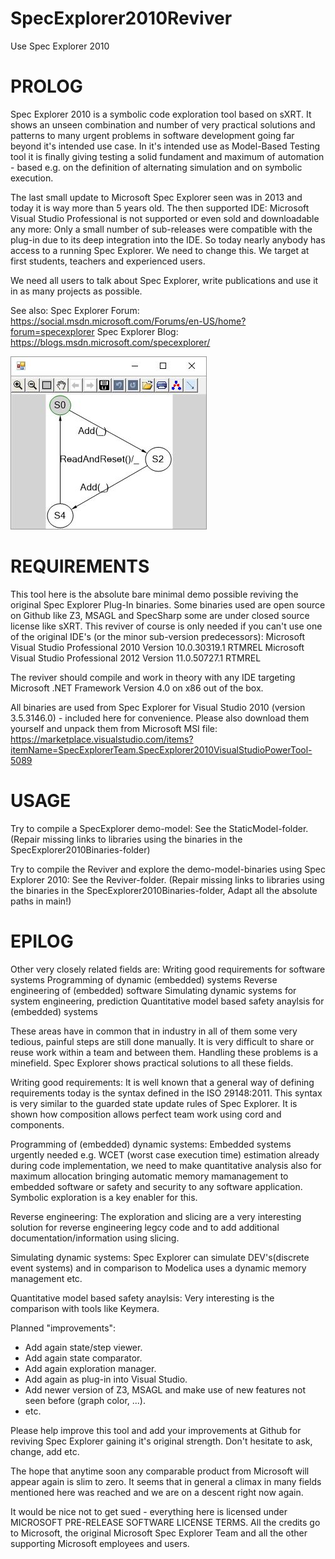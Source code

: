 # SpecExplorer2010Reviver
Use Spec Explorer 2010

PROLOG
======
Spec Explorer 2010 is a symbolic code exploration tool based on sXRT. 
It shows an unseen combination and number of very practical solutions and patterns to many urgent problems in software development going far beyond it's intended use case. In it's intended use as Model-Based Testing tool it is finally giving testing a solid fundament and maximum of automation - based e.g. on the definition of alternating simulation and on symbolic execution.

The last small update to Microsoft Spec Explorer seen was in 2013 and today it is way more than 5 years old.
The then supported IDE: Microsoft Visual Studio Professional is not supported or even sold and downloadable any more:
Only a small number of sub-releases were compatible with the plug-in due to its deep integration into the IDE.
So today nearly anybody has access to a running Spec Explorer. We need to change this. We target at first students, teachers and experienced users.

We need all users to talk about Spec Explorer, write publications and use it in as many projects as possible.

See also:
Spec Explorer Forum:
https://social.msdn.microsoft.com/Forums/en-US/home?forum=specexplorer
Spec Explorer Blog:
https://blogs.msdn.microsoft.com/specexplorer/

![Screenshot1](Images/Viewer.jpg)

REQUIREMENTS
======
This tool here is the absolute bare minimal demo possible reviving the original Spec Explorer Plug-In binaries.
Some binaries used are open source on Github like Z3, MSAGL and SpecSharp some are under closed source license like sXRT. 
This reviver of course is only needed if you can't use one of the original IDE's (or the minor sub-version predecessors):
Microsoft Visual Studio Professional 2010 Version 10.0.30319.1 RTMREL
Microsoft Visual Studio Professional 2012 Version 11.0.50727.1 RTMREL

The reviver should compile and work in theory with any IDE targeting 
Microsoft .NET Framework Version 4.0 on x86 out of the box.

All binaries are used from Spec Explorer for Visual Studio 2010 (version 3.5.3146.0) - included here for convenience.
Please also download them yourself and unpack them from Microsoft MSI file:
https://marketplace.visualstudio.com/items?itemName=SpecExplorerTeam.SpecExplorer2010VisualStudioPowerTool-5089

USAGE
======
Try to compile a SpecExplorer demo-model: See the StaticModel-folder.
(Repair missing links to libraries using the binaries in the SpecExplorer2010Binaries-folder)

Try to compile the Reviver and explore the demo-model-binaries using Spec Explorer 2010: See the Reviver-folder.
(Repair missing links to libraries using the binaries in the SpecExplorer2010Binaries-folder,
Adapt all the absolute paths in main!)


EPILOG
======
Other very closely related fields are:
Writing good requirements for software systems
Programming of dynamic (embedded) systems
Reverse engineering of (embedded) software
Simulating dynamic systems for system engineering, prediction
Quantitative model based safety anaylsis for (embedded) systems

These areas have in common that in industry in all of them some very tedious, painful steps are still done manually.
It is very difficult to share or reuse work within a team and between them.
Handling these problems is a minefield. Spec Explorer shows practical solutions to all these fields.

Writing good requirements:
It is well known that a general way of defining requirements today is the syntax defined in the ISO 29148:2011. 
This syntax is very similar to the guarded state update rules of Spec Explorer.
It is shown how composition allows perfect team work using cord and components.

Programming of (embedded) dynamic systems:
Embedded systems urgently needed e.g. WCET (worst case execution time) estimation already during code implementation, we need to make quantitative analysis also for maximum allocation bringing automatic memory mamanagement to embedded software or safety and security to any software application. Symbolic exploration is a key enabler for this.

Reverse engineering:
The exploration and slicing are a very interesting solution for reverse engineering legcy code and to add additional documentation/information using slicing.

Simulating dynamic systems:
Spec Explorer can simulate DEV's(discrete event systems) and in comparison to Modelica uses a dynamic memory management etc.

Quantitative model based safety anaylsis:
Very interesting is the comparison with tools like Keymera.

Planned "improvements":
* Add again state/step viewer.
* Add again state comparator.
* Add again exploration manager.
* Add again as plug-in into Visual Studio.
* Add newer version of Z3, MSAGL and make use of new features not seen before (graph color, ...).
* etc.

Please help improve this tool and add your improvements at Github for reviving Spec Explorer gaining it's original strength. Don't hesitate to ask, change, add etc.

The hope that anytime soon any comparable product from Microsoft will appear again is slim to zero.
It seems that in general a climax in many fields mentioned here was reached and we are on a descent right now again.

It would be nice not to get sued - everything here is licensed under MICROSOFT PRE-RELEASE SOFTWARE LICENSE TERMS. 
All the credits go to Microsoft, the original Microsoft Spec Explorer Team and all the other supporting Microsoft employees and users.



